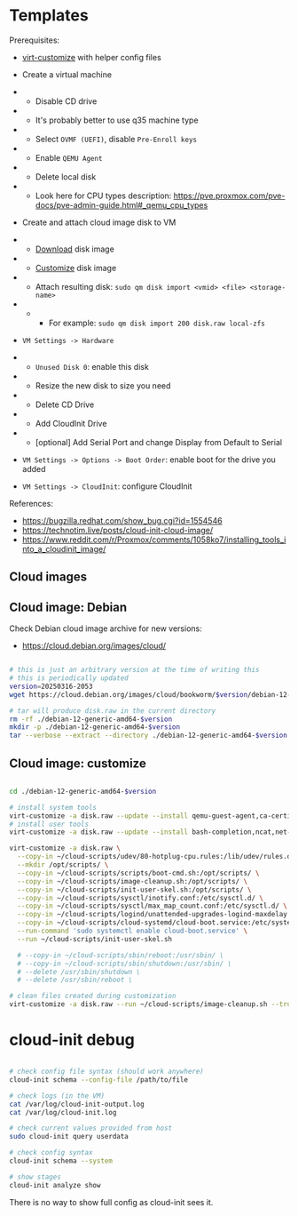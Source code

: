 
# Templates

Prerequisites:
- [virt-customize](./virt-customize.md) with helper config files

- Create a virtual machine
- - Disable CD drive
- - It's probably better to use q35 machine type
- - Select `OVMF (UEFI)`, disable `Pre-Enroll keys`
- - Enable `QEMU Agent`
- - Delete local disk
- - Look here for CPU types description: https://pve.proxmox.com/pve-docs/pve-admin-guide.html#_qemu_cpu_types
- Create and attach cloud image disk to VM
- - [Download](#cloud-images) disk image
- - [Customize](#cloud-image-customize) disk image
- - Attach resulting disk: `sudo qm disk import <vmid> <file> <storage-name>`
- - - For example: `sudo qm disk import 200 disk.raw local-zfs`
- `VM Settings -> Hardware`
- - `Unused Disk 0`: enable this disk
- - Resize the new disk to size you need
- - Delete CD Drive
- - Add CloudInit Drive
- - [optional] Add Serial Port and change Display from Default to Serial
- `VM Settings -> Options -> Boot Order`: enable boot for the drive you added
- `VM Settings -> CloudInit`: configure CloudInit

References:
- https://bugzilla.redhat.com/show_bug.cgi?id=1554546
- https://technotim.live/posts/cloud-init-cloud-image/
- https://www.reddit.com/r/Proxmox/comments/1058ko7/installing_tools_into_a_cloudinit_image/

## Cloud images

## Cloud image: Debian

Check Debian cloud image archive for new versions:
- https://cloud.debian.org/images/cloud/

```bash

# this is just an arbitrary version at the time of writing this
# this is periodically updated
version=20250316-2053
wget https://cloud.debian.org/images/cloud/bookworm/$version/debian-12-generic-amd64-$version.tar.xz

# tar will produce disk.raw in the current directory
rm -rf ./debian-12-generic-amd64-$version
mkdir -p ./debian-12-generic-amd64-$version
tar --verbose --extract --directory ./debian-12-generic-amd64-$version --file debian-12-generic-amd64-$version.tar.xz

```

## Cloud image: customize

```bash

cd ./debian-12-generic-amd64-$version

# install system tools
virt-customize -a disk.raw --update --install qemu-guest-agent,ca-certificates,apt-transport-https,gnupg,lsb-release,open-iscsi,nfs-common,cachefilesd,samba,nvme-cli,lsscsi
# install user tools
virt-customize -a disk.raw --update --install bash-completion,ncat,net-tools,iperf3,fio,curl,htop,dnsutils,iotop,sysstat,git,make

virt-customize -a disk.raw \
  --copy-in ~/cloud-scripts/udev/80-hotplug-cpu.rules:/lib/udev/rules.d/ \
  --mkdir /opt/scripts/ \
  --copy-in ~/cloud-scripts/scripts/boot-cmd.sh:/opt/scripts/ \
  --copy-in ~/cloud-scripts/image-cleanup.sh:/opt/scripts/ \
  --copy-in ~/cloud-scripts/init-user-skel.sh:/opt/scripts/ \
  --copy-in ~/cloud-scripts/sysctl/inotify.conf:/etc/sysctl.d/ \
  --copy-in ~/cloud-scripts/sysctl/max_map_count.conf:/etc/sysctl.d/ \
  --copy-in ~/cloud-scripts/logind/unattended-upgrades-logind-maxdelay.conf:/usr/lib/systemd/logind.conf.d/ \
  --copy-in ~/cloud-scripts/cloud-systemd/cloud-boot.service:/etc/systemd/system/ \
  --run-command 'sudo systemctl enable cloud-boot.service' \
  --run ~/cloud-scripts/init-user-skel.sh

  # --copy-in ~/cloud-scripts/sbin/reboot:/usr/sbin/ \
  # --copy-in ~/cloud-scripts/sbin/shutdown:/usr/sbin/ \
  # --delete /usr/sbin/shutdown \
  # --delete /usr/sbin/reboot \

# clean files created during customization
virt-customize -a disk.raw --run ~/cloud-scripts/image-cleanup.sh --truncate /etc/hostname --truncate /etc/machine-id

```

# cloud-init debug

```bash

# check config file syntax (should work anywhere)
cloud-init schema --config-file /path/to/file

# check logs (in the VM)
cat /var/log/cloud-init-output.log
cat /var/log/cloud-init.log

# check current values provided from host
sudo cloud-init query userdata

# check config syntax
cloud-init schema --system

# show stages
cloud-init analyze show

```

There is no way to show full config as cloud-init sees it.
